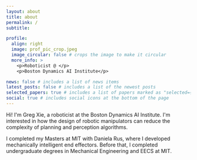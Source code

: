 ```yaml
---
layout: about
title: about
permalink: /
subtitle:

profile:
  align: right
  image: prof_pic_crop.jpeg
  image_circular: false # crops the image to make it circular
  more_info: >
    <p>Roboticist @ </p>
    <p>Boston Dynamics AI Institute</p>

news: false # includes a list of news items
latest_posts: false # includes a list of the newest posts
selected_papers: true # includes a list of papers marked as "selected={true}"
social: true # includes social icons at the bottom of the page
---
```


Hi! I'm Greg Xie, a roboticist at the Boston Dynamics AI Institute. I'm interested in how the design of robotic manipulators can reduce the complexity of planning and perception algorithms.

I completed my Masters at MIT with Daniela Rus, where I developed mechanically intelligent end effectors. Before that, I completed undergraduate degrees in Mechanical Engineering and EECS at MIT.

